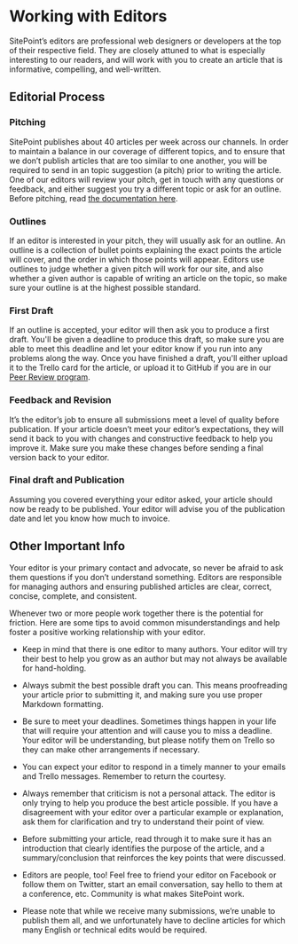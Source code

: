 # Working with Editors

SitePoint’s editors are professional web designers or developers at the top of their respective field. They are closely attuned to what is especially interesting to our readers, and will work with you to create an article that is informative, compelling, and well-written.

## Editorial Process

### Pitching

SitePoint publishes about 40 articles per week across our channels. In order to maintain a balance in our coverage of different topics, and to ensure that we don’t publish articles that are too similar to one another, you will be required to send in an topic suggestion (a pitch) prior to writing the article. One of our editors will review your pitch, get in touch with any questions or feedback, and either suggest you try a different topic or ask for an outline. Before pitching, read [the documentation here](pitching.md).

### Outlines

If an editor is interested in your pitch, they will usually ask for an outline. An outline is a collection of bullet points explaining the exact points the article will cover, and the order in which those points will appear. Editors use outlines to judge whether a given pitch will work for our site, and also whether a given author is capable of writing an article on the topic, so make sure your outline is at the highest possible standard.

### First Draft

If an outline is accepted, your editor will then ask you to produce a first draft. You'll be given a deadline to produce this draft, so make sure you are able to meet this deadline and let your editor know if you run into any problems along the way. Once you have finished a draft, you'll either upload it to the Trello card for the article, or upload it to GitHub if you are in our [Peer Review program](sitepoint.com/introduction-to-sitepoints-peer-review/).

### Feedback and Revision

It’s the editor’s job to ensure all submissions meet a level of quality before publication. If your article doesn’t meet your editor’s expectations, they will send it back to you with changes and constructive feedback to help you improve it. Make sure you make these changes before sending a final version back to your editor.

### Final draft and Publication

Assuming you covered everything your editor asked, your article should now be ready to be published. Your editor will advise you of the publication date and let you know how much to invoice.

## Other Important Info

Your editor is your primary contact and advocate, so never be afraid to ask them questions if you don’t understand something. Editors are responsible for managing authors and ensuring published articles are clear, correct, concise, complete, and consistent. 

Whenever two or more people work together there is the potential for friction. Here are some tips to avoid common misunderstandings and help foster a positive working relationship with your editor.

- Keep in mind that there is one editor to many authors. Your editor will try their best to help you grow as an author but may not always be available for hand-holding.

- Always submit the best possible draft you can. This means proofreading your article prior to submitting it, and making sure you use proper Markdown formatting.

- Be sure to meet your deadlines. Sometimes things happen in your life that will require your attention and will cause you to miss a deadline. Your editor will be understanding, but please notify them on Trello so they can make other arrangements if necessary.

- You can expect your editor to respond in a timely manner to your emails and Trello messages. Remember to return the courtesy.

- Always remember that criticism is not a personal attack. The editor is only trying to help you produce the best article possible. If you have a disagreement with your editor over a particular example or explanation, ask them for clarification and try to understand their point of view.

- Before submitting your article, read through it to make sure it has an introduction that clearly identifies the purpose of the article, and a summary/conclusion that reinforces the key points that were discussed.

- Editors are people, too! Feel free to friend your editor on Facebook or follow them on Twitter, start an email conversation, say hello to them at a conference, etc. Community is what makes SitePoint work.

- Please note that while we receive many submissions, we’re unable to publish them all, and we unfortunately have to decline articles for which many English or technical edits would be required.
